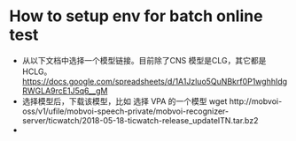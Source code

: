 # How to setup env for batch online test

- 从以下文档中选择一个模型链接。目前除了CNS 模型是CLG，其它都是HCLG。
https://docs.google.com/spreadsheets/d/1A1Jzluo5QuNBkrf0P1wghhIdgRWGLA9rcE1J5q6__gM
- 选择模型后，下载该模型，比如 选择 VPA 的一个模型
  wget http://mobvoi-oss/v1/ufile/mobvoi-speech-private/mobvoi-recognizer-server/ticwatch/2018-05-18-ticwatch-release_updateITN.tar.bz2
- 
<!--stackedit_data:
eyJoaXN0b3J5IjpbLTExNTE4NTE1NzhdfQ==
-->